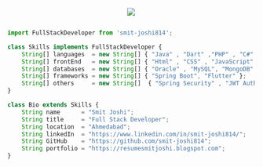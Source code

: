 <p align="center">
  <a target="_blank" href="https://www.canva.com/design/DAF7z6ElZ0Y/M2eaNq7bW_tN5YyyGi4Lig/watch?utm_content=DAF7z6ElZ0Y&utm_campaign=share_your_design&utm_medium=link&utm_source=shareyourdesignpanel"><img src="https://github.com/smit-joshi814/smit-joshi814/assets/45530965/633d826a-9341-4094-9197-4716404184e5" /> </a>
</p>

```js

import FullStackDeveloper from 'smit-joshi814';

class Skills implements FullStackDeveloper {
    String[] languages  = new String[] { "Java" , "Dart" ,"PHP" , "C#" , "C" ,"C++" };
    String[] frontEnd   = new String[] { "Html" , "CSS" , "JavaScript" , "Bootstrap" , "jQuery" };
    String[] databases  = new String[] { "Oracle" , "MySQL", "MongoDB" };
    String[] frameworks = new String[] { "Spring Boot", "Flutter" };
    String[] others     = new String[]  { "Spring Security" , "JWT Auth" , "Eureka Server" , "Zipkin", "RabbitMQ", "Config Server", "Gateway (String Cloud Routing)", "Docker" , "K8s"}
}

class Bio extends Skills {
    String name      = "Smit Joshi";
    String title     = "Full Stack Developer";
    String location  = "Ahmedabad";
    String linkedIn  = "https://www.linkedin.com/in/smit-joshi814/";
    String GitHub    = "https://github.com/smit-joshi814";
    String portfolio = "https://resumesmitjoshi.blogspot.com";
}

```
